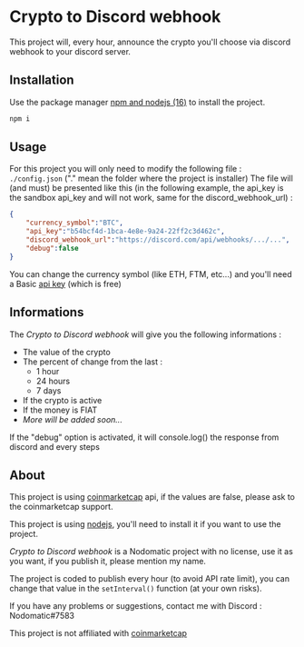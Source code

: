 # Crypto to Discord webhook

This project will, every hour, announce the crypto you'll choose via discord webhook to your discord server.

## Installation

Use the package manager [npm and nodejs (16)](https://nodejs.org/en/) to install the project.

```bash
npm i
```

## Usage

For this project you will only need to modify the following file : `./config.json` ("." mean the folder where the project is installer)
The file will (and must) be presented like this (in the following example, the api_key is the sandbox api_key and will not work, same for the discord_webhook_url) : 
```json
{
    "currency_symbol":"BTC",
    "api_key":"b54bcf4d-1bca-4e8e-9a24-22ff2c3d462c",
    "discord_webhook_url":"https://discord.com/api/webhooks/.../...",
    "debug":false
}
```

You can change the currency symbol (like ETH,  FTM, etc...) and you'll need a Basic [api key](https://pro.coinmarketcap.com/) (which is free)

## Informations
The *Crypto to Discord webhook* will give you the following informations :

- The value of the crypto
- The percent of change from the last :
    - 1 hour
    - 24 hours
    - 7 days
- If the crypto is active
- If the money is FIAT
- *More will be added soon...*

If the "debug" option is activated, it will console.log() the response from discord and every steps

## About
This project is using [coinmarketcap](https://coinmarketcap.com) api, if the values are false, please ask to the coinmarketcap support.

This project is using [nodejs](https://nodejs.org/en), you'll need to install it if you want to use the project.

*Crypto to Discord webhook* is a Nodomatic project with no license, use it as you want, if you publish it, please mention my name.

The project is coded to publish every hour (to avoid API rate limit), you can change that value in the `setInterval()` function (at your own risks).

If you have any problems or suggestions, contact me with Discord : Nodomatic#7583

This project is not affiliated with [coinmarketcap](coinmarketcap.com)